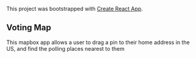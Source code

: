This project was bootstrapped with [Create React App](https://github.com/facebook/create-react-app).

## Voting Map

This mapbox app allows a user to drag a pin to their home address in the US, and find the polling places nearest to them
